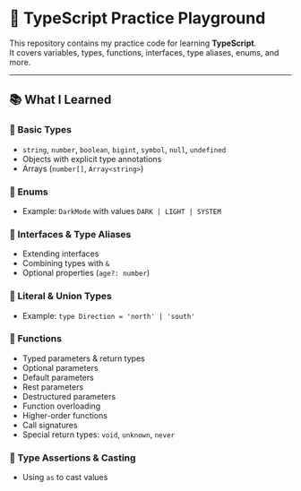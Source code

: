 # 🚀 TypeScript Practice Playground

This repository contains my practice code for learning **TypeScript**.  
It covers variables, types, functions, interfaces, type aliases, enums, and more.

---

## 📚 What I Learned

### 🔹 Basic Types
- `string`, `number`, `boolean`, `bigint`, `symbol`, `null`, `undefined`
- Objects with explicit type annotations
- Arrays (`number[]`, `Array<string>`)

### 🔹 Enums
- Example: `DarkMode` with values `DARK | LIGHT | SYSTEM`

### 🔹 Interfaces & Type Aliases
- Extending interfaces
- Combining types with `&`
- Optional properties (`age?: number`)

### 🔹 Literal & Union Types
- Example: `type Direction = 'north' | 'south'`

### 🔹 Functions
- Typed parameters & return types
- Optional parameters
- Default parameters
- Rest parameters
- Destructured parameters
- Function overloading
- Higher-order functions
- Call signatures
- Special return types: `void`, `unknown`, `never`

### 🔹 Type Assertions & Casting
- Using `as` to cast values
